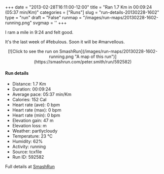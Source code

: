 +++
date = "2013-02-28T16:11:00-12:00"
title = "Ran 1.7 Km in 00:09:24 (05:37 min/Km)"
categories = ["Runs"]
slug = "run-details-20130228-1602"
type = "run"
draft = "False"
runmap = "/images/run-maps/20130228-1602-running.png"
svgmap = '<polyline points="62 44, 63 42, 65 39, 66 37, 67 35, 68 33, 70 30, 73 29, 74 26, 76 25, 80 26, 83 27, 86 28, 89 29, 97 32, 99 34, 100 36, 99 38, 96 42, 95 45, 94 47, 93 50, 93 52, 92 55, 92 57, 92 60, 92 62, 91 70, 90 72, 89 74, 86 75, 80 75, 76 74, 74 74, 70 73, 64 72, 61 72, 58 71, 55 70, 51 69, 46 68, 40 67, 33 65, 30 64, 24 63, 21 63, 19 61, 16 60, 13 61, 6 61, 3 60, 1 58, 0 56, 0 53, 0 51, 2 48, 4 46, 6 44, 11 41, 14 40, 17 38, 20 37, 25 35, 31 32, 37 30, 43 29, 46 29, 49 28, 52 28, 55 27, 58 27, 64 26, 67 25, 66 28, 65 30, 64 33, 62 36, 59 40, 57 45, 55 49, 53 51">'
+++

I ram a mile in 9:24 and felt good. 

It's the last week of #febulous. Soon it will be #marvellous. 

<!--more-->

<center>
[![Click to see the run on SmashRun](/images/run-maps/20130228-1602-running.png "A map of this run")](https://smashrun.com/peter.smith/run/592582)
</center>

#### Run details

* Distance: 1.7 Km
* Duration: 00:09:24
* Average pace: 05:37 min/Km
* Calories: 152 Cal
* Heart rate (ave): 0 bpm
* Heart rate (max): 0 bpm
* Heart rate (min): 0 bpm
* Elevation gain: 47 m
* Elevation loss:  m
* Weather: partlycloudy
* Temperature: 23 &deg;C
* Humidity: 62%
* Activity: running
* Source: tcxfile
* Run ID: 592582

Full details at [SmashRun](https://smashrun.com/peter.smith/run/592582)